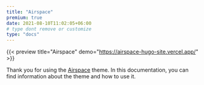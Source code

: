 ```yaml
---
title: "Airspace"
premium: true
date: 2021-08-10T11:02:05+06:00
# type dont remove or customize
type: "docs"
---
```


{{< preview title="Airspace" demo="https://airspace-hugo-site.vercel.app/" >}}

Thank you for using the [Airspace](https://gethugothemes.com/products/airspace/) theme. In this documentation, you can find information about the theme and how to use it.

